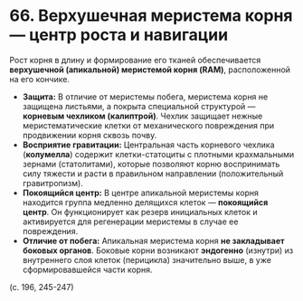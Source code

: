 # 66. Верхушечная меристема корня — центр роста и навигации

Рост корня в длину и формирование его тканей обеспечивается **верхушечной (апикальной) меристемой корня (RAM)**, расположенной на его кончике.

*   **Защита:** В отличие от меристемы побега, меристема корня не защищена листьями, а покрыта специальной структурой — **корневым чехликом (калиптрой)**. Чехлик защищает нежные меристематические клетки от механического повреждения при продвижении корня сквозь почву.
*   **Восприятие гравитации:** Центральная часть корневого чехлика (**колумелла**) содержит клетки-статоциты с плотными крахмальными зернами (статолитами), которые позволяют корню воспринимать силу тяжести и расти в правильном направлении (положительный гравитропизм).
*   **Покоящийся центр:** В центре апикальной меристемы корня находится группа медленно делящихся клеток — **покоящийся центр**. Он функционирует как резерв инициальных клеток и активируется для регенерации меристемы в случае ее повреждения.
*   **Отличие от побега:** Апикальная меристема корня **не закладывает боковых органов**. Боковые корни возникают **эндогенно** (изнутри) из внутреннего слоя клеток (перицикла) значительно выше, в уже сформировавшейся части корня.

(с. 196, 245-247)
